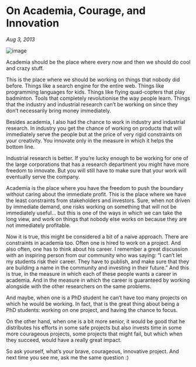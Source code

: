 # On Academia, Courage, and Innovation

*Aug 3, 2013*

![image](https://64.media.tumblr.com/9e5322e5bc2e8b7004e7d46aa84b778f/027ef18bee24359b-6a/s500x750/ca44083fd5b8a8e3f65386e5e5f4b04282b2b8d1.png)


Academia should be the place where every now and then we should do cool and crazy stuff. 

This is the place where we should be working on things that nobody did before. Things like a search engine for the entire web. Things like programming languages for kids. Things like flying quad-copters that play badminton. Tools that completely revolutionise the way people learn. Things that the industry and industrial research can’t be working on since they don’t necessarily bring money immediately. 

Besides academia, I also had the chance to work in industry and industrial research. In industry you get the chance of working on products that will immediately serve the people but at the price of very rigid constraints on your creativity. You innovate only in the measure in which it helps the bottom line.

Industrial research is better. If you’re lucky enough to be working for one of the large corporations that has a research department you might have more freedom to innovate. But you will still have to make sure that your work will eventually serve the company.

Academia is the place where you have the freedom to push the boundary without caring about the immediate profit. This is the place where we have the least constraints from stakeholders and investors. Sure, when not driven by immediate demand, one risks working on something that will not be immediately useful… but this is one of the ways in which we can take the long view, and work on things that nobody else works on because they are not immediately profitable. 

Now it is true, this might be considered a bit of a naive approach. There are constraints in academia too. Often one is hired to work on a project. And also often, one has to think about his career. I remember a great discussion with an inspiring person from our community who was saying: “I can’t let my students risk their career. They have to publish, and make sure that they are building a name in the community and investing in their future.” And this is true, in the measure in which each of these people wants a career in academia. And in the measure in which the career is guaranteed by working alongside with the other researchers on the same problems. 

And maybe, when one is a PhD student he can’t have too many projects on which he would be working. In fact, that is the great thing about being a PhD students: working on one project, and having the chance to focus.

On the other hand, when one is a bit more senior, it would be good that he distributes his efforts in some safe projects but also invests time in some more courageous projects, some projects that might fail, but which when they succeed, would have a really great impact. 

So ask yourself, what’s your brave, courageous, innovative project. And next time you see me, ask me the same question :)